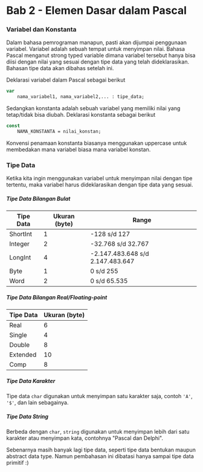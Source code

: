 # Bab 2 - Elemen Dasar dalam Pascal

### Variabel dan Konstanta ###

Dalam bahasa pemrograman manapun, pasti akan dijumpai penggunaan variabel. Variabel adalah sebuah tempat untuk menyimpan nilai. Bahasa Pascal menganut strong typed variable dimana variabel tersebut hanya bisa diisi dengan nilai yang sesuai dengan tipe data yang telah dideklarasikan. Bahasan tipe data akan dibahas setelah ini.

Deklarasi variabel dalam Pascal sebagai berikut

```pas
var
    nama_variabel1, nama_variabel2,... : tipe_data;
```

Sedangkan konstanta adalah sebuah variabel yang memiliki nilai yang tetap/tidak bisa diubah. Deklarasi konstanta sebagai berikut

```pas
const
    NAMA_KONSTANTA = nilai_konstan;
```

Konvensi penamaan konstanta biasanya menggunakan uppercase untuk membedakan mana variabel biasa mana variabel konstan.

### Tipe Data ###

Ketika kita ingin menggunakan variabel untuk menyimpan nilai dengan tipe tertentu, maka variabel harus dideklarasikan dengan tipe data yang sesuai.

##### Tipe Data Bilangan Bulat ####

Tipe Data | Ukuran (byte) | Range
----------|---------------|--------
ShortInt | 1 | -128 s/d 127
Integer | 2 | -32.768 s/d 32.767
LongInt | 4 | -2.147.483.648 s/d 2.147.483.647
Byte | 1 | 0 s/d 255
Word | 2 | 0 s/d 65.535

##### Tipe Data Bilangan Real/Floating-point ####

Tipe Data | Ukuran (byte)
----------|---------------
Real | 6
Single | 4
Double | 8
Extended | 10
Comp | 8

##### Tipe Data Karakter #####

Tipe data `char` digunakan untuk menyimpan satu karakter saja, contoh `'A'`, `'$'`, dan lain sebagainya.

##### Tipe Data String #####

Berbeda dengan `char`, `string` digunakan untuk menyimpan lebih dari satu karakter atau menyimpan kata, contohnya "Pascal dan Delphi".

Sebenarnya masih banyak lagi tipe data, seperti tipe data bentukan maupun abstract data type. Namun pembahasan ini dibatasi hanya sampai tipe data primitif :)
